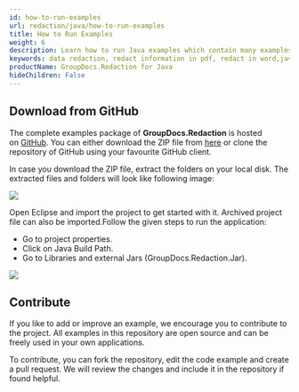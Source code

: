 ```yaml
---
id: how-to-run-examples
url: redaction/java/how-to-run-examples
title: How to Run Examples
weight: 6
description: Learn how to run Java examples which contain many examples of data redaction. You can learn redact in word, how to redact information in pdf or images and many more.
keywords: data redaction, redact information in pdf, redact in word,java 
productName: GroupDocs.Redaction for Java
hideChildren: False
---
```

## Download from GitHub

The complete examples package of **GroupDocs.Redaction** is hosted on [GitHub](https://github.com/groupdocs-redaction/GroupDocs.Redaction-for-Java). You can either download the ZIP file from [here](https://github.com/groupdocs-redaction/GroupDocs.Readction-for-Java/archive/master.zip) or clone the repository of GitHub using your favourite GitHub client.

In case you download the ZIP file, extract the folders on your local disk. The extracted files and folders will look like following image:

![](redaction/java/images/how-to-run-examples.png)

Open Eclipse and import the project to get started with it. Archived project file can also be imported.Follow the given steps to run the application:

*   Go to project properties.
*   Click on Java Build Path.
*   Go to Libraries and external Jars (GroupDocs.Redaction.Jar).

![](redaction/java/images/how-to-run-examples_1.png)

## Contribute

If you like to add or improve an example, we encourage you to contribute to the project. All examples in this repository are open source and can be freely used in your own applications.

To contribute, you can fork the repository, edit the code example and create a pull request. We will review the changes and include it in the repository if found helpful.
